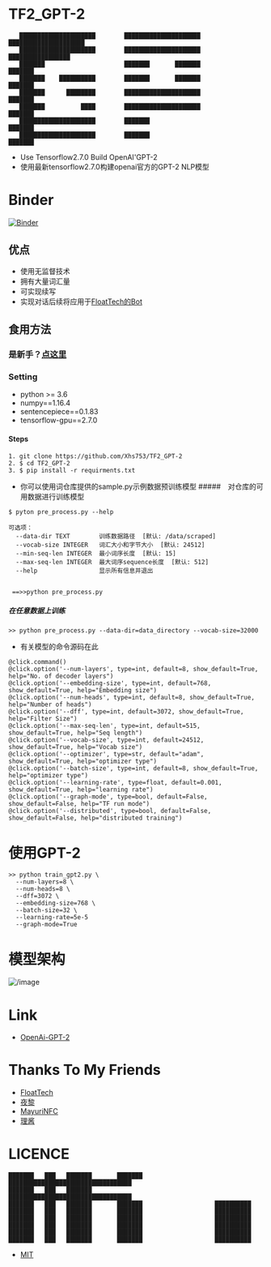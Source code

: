 # TF2_GPT-2
```
   █████████████████████        █████████████████████        █████████████████████
   █████████████████████        █████████████████████          █████████████████
   ███████                      ███████       ███████               ███████
   ███████    ██████████        ███████       ███████               ███████
   ███████      ████████        █████████████████████               ███████
   ███████          ████        █████████████████████               ███████
   █████████████████████        ███████                             ███████
   █████████████████████        ███████                             ███████
```

- Use Tensorflow2.7.0 Build OpenAI'GPT-2
- 使用最新tensorflow2.7.0构建openai官方的GPT-2 NLP模型
# Binder
[![Binder](https://mybinder.org/badge_logo.svg)](https://mybinder.org/v2/gh/Xhs753/TF2_GPT-2/HEAD)

## 优点

- 使用无监督技术
- 拥有大量词汇量
- 可实现续写
- 实现对话后续将应用于[FloatTech的Bot](https://github.com/FloatTech/AI-Bot/blob/main/TF2_GPT-2/README.md)

## 食用方法
### 是新手？[点这里](https://github.com/Xhs753/TF2_GPT-2/blob/main/%E7%AE%80%E4%BB%8B/Simple.md)
### Setting

*  python >= 3.6
*  numpy==1.16.4
*  sentencepiece==0.1.83
*  tensorflow-gpu==2.7.0

#### Steps

```
1. git clone https://github.com/Xhs753/TF2_GPT-2
2. $ cd TF2_GPT-2
3. $ pip install -r requirments.txt

```

- 你可以使用词仓库提供的sample.py示例数据预训练模型
#####　对仓库的可用数据进行训练模型

```
$ pyton pre_process.py --help

可选项：
  --data-dir TEXT        训练数据路径  [默认: /data/scraped]
  --vocab-size INTEGER   词汇大小和字节大小  [默认: 24512]
  --min-seq-len INTEGER  最小词序长度  [默认: 15]
  --max-seq-len INTEGER  最大词序sequence长度  [默认: 512]
  --help                 显示所有信息并退出
  
  
 ==>>python pre_process.py

```


##### 在任意数据上训练

```
>> python pre_process.py --data-dir=data_directory --vocab-size=32000

```

- 有关模型的命令源码在此
```
@click.command()
@click.option('--num-layers', type=int, default=8, show_default=True, help="No. of decoder layers")
@click.option('--embedding-size', type=int, default=768, show_default=True, help="Embedding size")
@click.option('--num-heads', type=int, default=8, show_default=True, help="Number of heads")
@click.option('--dff', type=int, default=3072, show_default=True, help="Filter Size")
@click.option('--max-seq-len', type=int, default=515, show_default=True, help="Seq length")
@click.option('--vocab-size', type=int, default=24512, show_default=True, help="Vocab size")
@click.option('--optimizer', type=str, default="adam", show_default=True, help="optimizer type")
@click.option('--batch-size', type=int, default=8, show_default=True, help="optimizer type")
@click.option('--learning-rate', type=float, default=0.001, show_default=True, help="learning rate")
@click.option('--graph-mode', type=bool, default=False, show_default=False, help="TF run mode")
@click.option('--distributed', type=bool, default=False, show_default=False, help="distributed training")

```

# 使用GPT-2

```
>> python train_gpt2.py \
  --num-layers=8 \
  --num-heads=8 \
  --dff=3072 \
  --embedding-size=768 \
  --batch-size=32 \
  --learning-rate=5e-5
  --graph-mode=True
```






# 模型架构
![/image](https://github.com/Xhs753/TF2_GPT-2/blob/main/%E7%AE%80%E4%BB%8B/GPT-2_Model.jpg)


# Link
- [OpenAi-GPT-2](https://github.com/openai/gpt-2)


# Thanks To My Friends 
- [FloatTech](https://github.com/FloatTech)
- [夜黎](https://github.com/DawnNights)
- [MayuriNFC](https://github.com/MayuriNFC)
- [理酱](https://github.com/Yiwen-Chan)



# LICENCE

```
███████   ███   ███████       ███████        ██████████████████████████████████
███████   ███   ███████                      ██████████████████████████████████        
███████   ███   ███████       ███████                    ██████████
███████   ███   ███████       ███████                    ██████████
███████   ███   ███████       ███████                    ██████████
███████   ███   ███████       ███████                    ██████████
███████   ███   ███████       ███████                    ██████████
███████   ███   ███████       ███████                    ██████████

```
- [MIT](https://github.com/Xhs753/TF2_GPT-2/blob/main/LICENSE)


